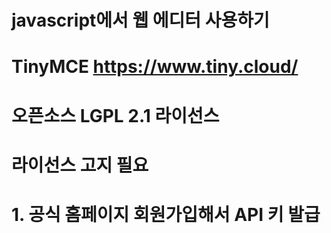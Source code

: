 # javascript에서 웹 에디터 사용하기

# TinyMCE https://www.tiny.cloud/
# 오픈소스 LGPL 2.1 라이선스 
# 라이선스 고지 필요

# 1. 공식 홈페이지 회원가입해서 API 키 발급

